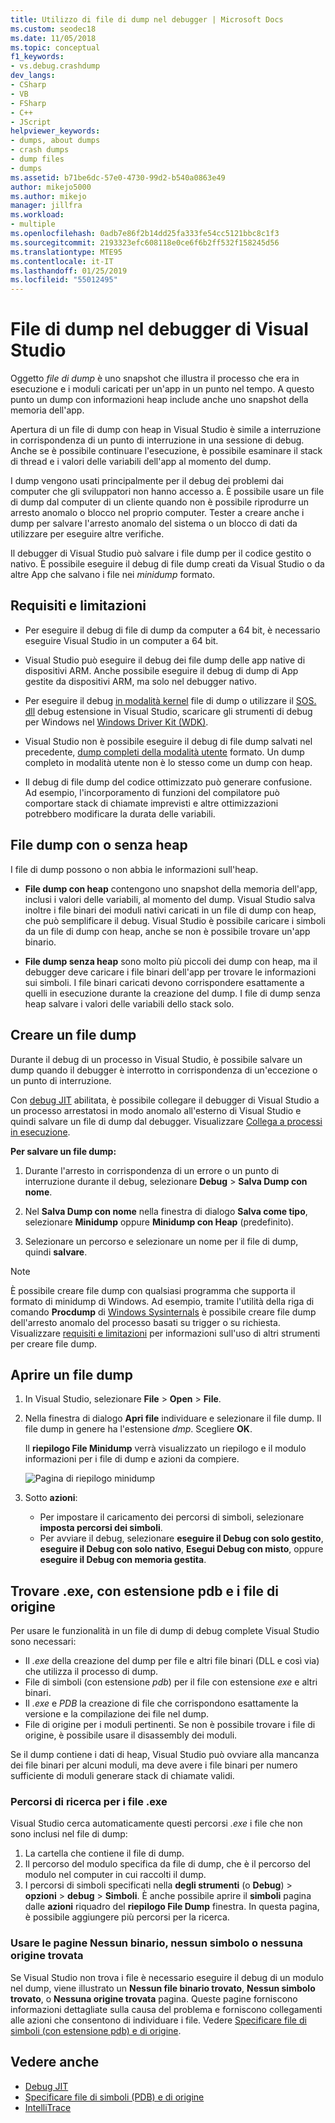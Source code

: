 ```yaml
---
title: Utilizzo di file di dump nel debugger | Microsoft Docs
ms.custom: seodec18
ms.date: 11/05/2018
ms.topic: conceptual
f1_keywords:
- vs.debug.crashdump
dev_langs:
- CSharp
- VB
- FSharp
- C++
- JScript
helpviewer_keywords:
- dumps, about dumps
- crash dumps
- dump files
- dumps
ms.assetid: b71be6dc-57e0-4730-99d2-b540a0863e49
author: mikejo5000
ms.author: mikejo
manager: jillfra
ms.workload:
- multiple
ms.openlocfilehash: 0adb7e86f2b14dd25fa333fe54cc5121bbc8c1f3
ms.sourcegitcommit: 2193323efc608118e0ce6f6b2ff532f158245d56
ms.translationtype: MTE95
ms.contentlocale: it-IT
ms.lasthandoff: 01/25/2019
ms.locfileid: "55012495"
---
```

# <a name="dump-files-in-the-visual-studio-debugger"></a>File di dump nel debugger di Visual Studio

<a name="BKMK_What_is_a_dump_file_"></a> Oggetto *file di dump* è uno snapshot che illustra il processo che era in esecuzione e i moduli caricati per un'app in un punto nel tempo. A questo punto un dump con informazioni heap include anche uno snapshot della memoria dell'app. 

Apertura di un file di dump con heap in Visual Studio è simile a interruzione in corrispondenza di un punto di interruzione in una sessione di debug. Anche se è possibile continuare l'esecuzione, è possibile esaminare il stack di thread e i valori delle variabili dell'app al momento del dump.

I dump vengono usati principalmente per il debug dei problemi dai computer che gli sviluppatori non hanno accesso a. È possibile usare un file di dump dal computer di un cliente quando non è possibile riprodurre un arresto anomalo o blocco nel proprio computer. Tester a creare anche i dump per salvare l'arresto anomalo del sistema o un blocco di dati da utilizzare per eseguire altre verifiche. 

Il debugger di Visual Studio può salvare i file dump per il codice gestito o nativo. È possibile eseguire il debug di file dump creati da Visual Studio o da altre App che salvano i file nei *minidump* formato.

##  <a name="BKMK_Requirements_and_limitations"></a> Requisiti e limitazioni

-   Per eseguire il debug di file di dump da computer a 64 bit, è necessario eseguire Visual Studio in un computer a 64 bit.

-   Visual Studio può eseguire il debug dei file dump delle app native di dispositivi ARM. Anche possibile eseguire il debug di dump di App gestite da dispositivi ARM, ma solo nel debugger nativo.

-   Per eseguire il debug [in modalità kernel](/windows-hardware/drivers/debugger/kernel-mode-dump-files) file di dump o utilizzare il [SOS. dll](/dotnet/framework/tools/sos-dll-sos-debugging-extension) debug estensione in Visual Studio, scaricare gli strumenti di debug per Windows nel [Windows Driver Kit (WDK)](/windows-hardware/drivers/download-the-wdk).

-   Visual Studio non è possibile eseguire il debug di file dump salvati nel precedente, [dump completi della modalità utente](/windows/desktop/wer/collecting-user-mode-dumps) formato. Un dump completo in modalità utente non è lo stesso come un dump con heap.

-   Il debug di file dump del codice ottimizzato può generare confusione. Ad esempio, l'incorporamento di funzioni del compilatore può comportare stack di chiamate imprevisti e altre ottimizzazioni potrebbero modificare la durata delle variabili.

##  <a name="BKMK_Dump_files__with_or_without_heaps"></a> File dump con o senza heap

I file di dump possono o non abbia le informazioni sull'heap.

-   **File dump con heap** contengono uno snapshot della memoria dell'app, inclusi i valori delle variabili, al momento del dump. Visual Studio salva inoltre i file binari dei moduli nativi caricati in un file di dump con heap, che può semplificare il debug. Visual Studio è possibile caricare i simboli da un file di dump con heap, anche se non è possibile trovare un'app binario. 

-   **File dump senza heap** sono molto più piccoli dei dump con heap, ma il debugger deve caricare i file binari dell'app per trovare le informazioni sui simboli. I file binari caricati devono corrispondere esattamente a quelli in esecuzione durante la creazione del dump. I file di dump senza heap salvare i valori delle variabili dello stack solo.

##  <a name="BKMK_Create_a_dump_file"></a> Creare un file dump

Durante il debug di un processo in Visual Studio, è possibile salvare un dump quando il debugger è interrotto in corrispondenza di un'eccezione o un punto di interruzione. 

Con [debug JIT](../debugger/just-in-time-debugging-in-visual-studio.md) abilitata, è possibile collegare il debugger di Visual Studio a un processo arrestatosi in modo anomalo all'esterno di Visual Studio e quindi salvare un file di dump dal debugger. Visualizzare [Collega a processi in esecuzione](../debugger/attach-to-running-processes-with-the-visual-studio-debugger.md).

**Per salvare un file dump:**

1. Durante l'arresto in corrispondenza di un errore o un punto di interruzione durante il debug, selezionare **Debug** > **Salva Dump con nome**. 

1. Nel **Salva Dump con nome** nella finestra di dialogo **Salva come tipo**, selezionare **Minidump** oppure **Minidump con Heap** (predefinito).

1. Selezionare un percorso e selezionare un nome per il file di dump, quindi **salvare**. 

>[!NOTE]
>È possibile creare file dump con qualsiasi programma che supporta il formato di minidump di Windows. Ad esempio, tramite l'utilità della riga di comando **Procdump** di [Windows Sysinternals](http://technet.microsoft.com/sysinternals/default) è possibile creare file dump dell'arresto anomalo del processo basati su trigger o su richiesta. Visualizzare [requisiti e limitazioni](../debugger/using-dump-files.md#BKMK_Requirements_and_limitations) per informazioni sull'uso di altri strumenti per creare file dump.

##  <a name="BKMK_Open_a_dump_file"></a> Aprire un file dump

1. In Visual Studio, selezionare **File** > **Open** > **File**.

1. Nella finestra di dialogo **Apri file** individuare e selezionare il file dump. Il file dump in genere ha l'estensione *dmp*. Scegliere **OK**.

   Il **riepilogo File Minidump** verrà visualizzato un riepilogo e il modulo informazioni per i file di dump e azioni da compiere.

   ![Pagina di riepilogo minidump](../debugger/media/dbg_dump_summarypage.png "pagina di riepilogo Minidump")

1. Sotto **azioni**:
   - Per impostare il caricamento dei percorsi di simboli, selezionare **imposta percorsi dei simboli**.
   - Per avviare il debug, selezionare **eseguire il Debug con solo gestito**, **eseguire il Debug con solo nativo**, **Esegui Debug con misto**, oppure **eseguire il Debug con memoria gestita**.

##  <a name="BKMK_Find_binaries__symbol___pdb__files__and_source_files"></a> Trovare .exe, con estensione pdb e i file di origine

Per usare le funzionalità in un file di dump di debug complete Visual Studio sono necessari:

- Il *.exe* della creazione del dump per file e altri file binari (DLL e così via) che utilizza il processo di dump.
- File di simboli (con estensione *pdb*) per il file con estensione *exe* e altri binari.
- Il *.exe* e *PDB* la creazione di file che corrispondono esattamente la versione e la compilazione dei file nel dump.
- File di origine per i moduli pertinenti. Se non è possibile trovare i file di origine, è possibile usare il disassembly dei moduli.

Se il dump contiene i dati di heap, Visual Studio può ovviare alla mancanza dei file binari per alcuni moduli, ma deve avere i file binari per numero sufficiente di moduli generare stack di chiamate validi. 

### <a name="search-paths-for-exe-files"></a>Percorsi di ricerca per i file .exe

Visual Studio cerca automaticamente questi percorsi *.exe* i file che non sono inclusi nel file di dump:

1. La cartella che contiene il file di dump.
2. Il percorso del modulo specifica da file di dump, che è il percorso del modulo nel computer in cui raccolti il dump.
3. I percorsi di simboli specificati nella **degli strumenti** (o **Debug**) > **opzioni** > **debug**  >  **Simboli**. È anche possibile aprire il **simboli** pagina dalle **azioni** riquadro del **riepilogo File Dump** finestra. In questa pagina, è possibile aggiungere più percorsi per la ricerca.

### <a name="use-the-no-binary-no-symbols-or-no-source-found-pages"></a>Usare le pagine Nessun binario, nessun simbolo o nessuna origine trovata

Se Visual Studio non trova i file è necessario eseguire il debug di un modulo nel dump, viene illustrato un **Nessun file binario trovato**, **Nessun simbolo trovato**, o **Nessuna origine trovata** pagina. Queste pagine forniscono informazioni dettagliate sulla causa del problema e forniscono collegamenti alle azioni che consentono di individuare i file. Vedere [Specificare file di simboli (con estensione pdb) e di origine](../debugger/specify-symbol-dot-pdb-and-source-files-in-the-visual-studio-debugger.md).

## <a name="see-also"></a>Vedere anche

- [Debug JIT](../debugger/just-in-time-debugging-in-visual-studio.md)
- [Specificare file di simboli (PDB) e di origine](../debugger/specify-symbol-dot-pdb-and-source-files-in-the-visual-studio-debugger.md)
- [IntelliTrace](../debugger/intellitrace.md)
